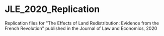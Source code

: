 # JLE_2020_Replication
 Replication files for "The Effects of Land Redistribution: Evidence from the French Revolution" published in the Journal of Law and Economics, 2020

